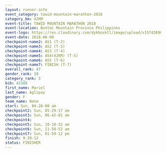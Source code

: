 ```yaml
---
layout: runner-info 
event_category: tawid-mountain-marathon-2018 
category_km: 42KM 
event-title: TAWID MOUNTAIN MARATHON 2018 
event-location: Bontoc Mountain Province Philippines 
event-logo: https://res.cloudinary.com/dykbosktl/image/upload/v1574389629/Logo/tawid2018_logo_t3op5o.png 
event-date: 2018-06-09 
checkpoint-name2: AS1 (T-2) 
checkpoint-name3: AS2 (T-3) 
checkpoint-name4: AS3 (T-4) 
checkpoint-name5: AS4(42KM) (T-5) 
checkpoint-name6: AS5 (T-6) 
checkpoint-name7: FINISH (T-7) 
overall_rank: 47
gender_rank: 10
category_rank: 3
bib: 42108
first_name: Mariel
last_name: Aglipay
gender: F
team_name: None
start: Sun, 04-20-00 am
checkpoint2: Sun, 05-29-17 am
checkpoint3: Sun, 06-42-01 am
checkpoint4: 
checkpoint5: Sun, 10-18-32 am
checkpoint6: Sun, 11-50-52 am
checkpoint7: Sun, 01-59-12 pm
finish: 9-39-12
status: FINISHER
---
```

